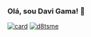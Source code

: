 ### Olá, sou Davi Gama! 👋

[![card](https://github-readme-stats.vercel.app/api?username=d8tsme&theme=default&show_icons=true)](https://github.com/anuraghazra/github-readme-stats)
[![d8tsme](https://github-readme-stats.vercel.app/api/top-langs/?username=d8tsme&hide=html&layout=compact&theme=default)](https://github.com/anuraghazra/github-readme-stats)
